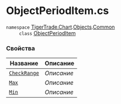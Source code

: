 
# ObjectPeriodItem.cs
`namespace` [TigerTrade.Chart](../../../../TigerTrade.Chart.md).[Objects](../../../../TigerTrade.Chart/Objects.md).[Common](../../../../TigerTrade.Chart/Objects/Common.md)  
&nbsp;&nbsp;&nbsp;&nbsp;&nbsp;&nbsp;&nbsp;&nbsp;&nbsp;`class` [ObjectPeriodItem](../ObjectPeriodItem.cs.md)

### Свойства
| Название | Описание |
| --- | --- |
| [`CheckRange`](./Свойства/CheckRange.md) | *Описание* |
| [`Max`](./Свойства/Max.md) | *Описание* |
| [`Min`](./Свойства/Min.md) | *Описание* |
